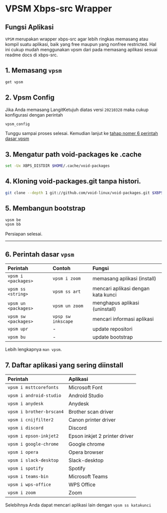 # VPSM Xbps-src Wrapper

## Fungsi Aplikasi

`VPSM` merupakan wrapper xbps-src agar lebih ringkas memasang atau kompil suatu aplikasi, baik yang free maupun yang nonfree restricted. Hal ini cukup mudah menggunakan vpsm dari pada memasang aplikasi sesuai readme docs di xbps-src.

## 1. Memasang `vpsm`

```bash
get vpsm
```

## 2. Vpsm Config

Jika Anda memasang LangitKetujuh diatas versi `20210328` maka cukup konfigurasi dengan perintah

```bash
vpsm_config
```

Tunggu sampai proses selesai. Kemudian lanjut ke [tahap nomer 6 perintah dasar vpsm](#6-perintah-dasar-vpsm)


## 3. Mengatur path void-packages ke .cache

```bash
set -Ux XBPS_DISTDIR $HOME/.cache/void-packages
```

## 4. Kloning void-packages.git tanpa histori.

```bash
git clone --depth 1 git://github.com/void-linux/void-packages.git $XBPS_DISTDIR
```

## 5. Membangun bootstrap

```bash
vpsm be
vpsm bb
```

Persiapan selesai.

----

## 6. Perintah dasar `vpsm`

Perintah              | Contoh              |Fungsi
 :---                 | :---                | :---
`vpsm i <packages>`   | `vpsm i zoom`       | memasang aplikasi (install)
`vpsm ss <string>`    | `vpsm ss art`       | mencari aplikasi dengan kata kunci
`vpsm un <packages>`  | `vpsm un zoom`      | menghapus aplikasi (uninstall)
`vpsm sw <packages>`  | `vpsp sw inkscape`  | mencari informasi aplikasi
`vpsm upr`            | -                   | update repositori
`vpsm bu`             | -                   | update bootstrap

Lebih lengkapnya `man vpsm`.

## 7. Daftar aplikasi yang sering diinstall

Perintah                  | Aplikasi
 :---                     | :--- 
`vpsm i msttcorefonts`    | Microsoft Font
`vpsm i android-studio`   | Android Studio
`vpsm i anydesk`          | Anydesk
`vpsm i brother-brscan4`  | Brother scan driver
`vpsm i cnijfilter2`      | Canon printer driver
`vpsm i discord`          | Discord
`vpsm i epson-inkjet2`    | Epson inkjet 2 printer driver
`vpsm i google-chrome`    | Google chrome
`vpsm i opera`            | Opera browser
`vpsm i slack-desktop`    | Slack-desktop
`vpsm i spotify`          | Spotify
`vpsm i teams-bin`        | Microsoft Teams
`vpsm i wps-office`       | WPS Office
`vpsm i zoom`             | Zoom

Selebihnya Anda dapat mencari aplikasi lain dengan `vpsm ss katakunci`
